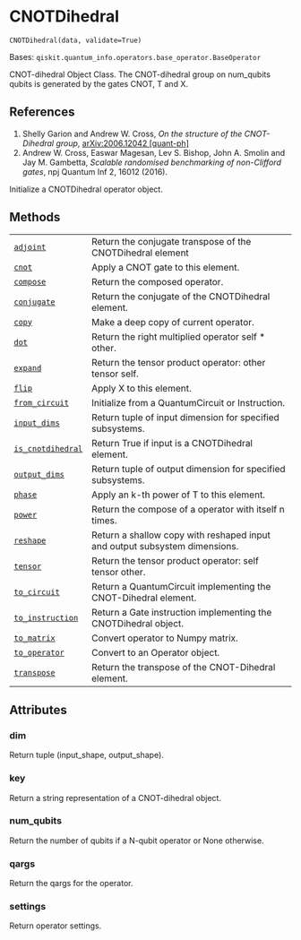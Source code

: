 # CNOTDihedral



`CNOTDihedral(data, validate=True)`

Bases: `qiskit.quantum_info.operators.base_operator.BaseOperator`

CNOT-dihedral Object Class. The CNOT-dihedral group on num\_qubits qubits is generated by the gates CNOT, T and X.

## References

1.  Shelly Garion and Andrew W. Cross, *On the structure of the CNOT-Dihedral group*, [arXiv:2006.12042 \[quant-ph\]](https://arxiv.org/abs/2006.12042)
2.  Andrew W. Cross, Easwar Magesan, Lev S. Bishop, John A. Smolin and Jay M. Gambetta, *Scalable randomised benchmarking of non-Clifford gates*, npj Quantum Inf 2, 16012 (2016).

Initialize a CNOTDihedral operator object.

## Methods

|                                                                                                                                                                                             |                                                                            |
| ------------------------------------------------------------------------------------------------------------------------------------------------------------------------------------------- | -------------------------------------------------------------------------- |
| [`adjoint`](qiskit.ignis.verification.CNOTDihedral.adjoint#qiskit.ignis.verification.CNOTDihedral.adjoint "qiskit.ignis.verification.CNOTDihedral.adjoint")                                 | Return the conjugate transpose of the CNOTDihedral element                 |
| [`cnot`](qiskit.ignis.verification.CNOTDihedral.cnot#qiskit.ignis.verification.CNOTDihedral.cnot "qiskit.ignis.verification.CNOTDihedral.cnot")                                             | Apply a CNOT gate to this element.                                         |
| [`compose`](qiskit.ignis.verification.CNOTDihedral.compose#qiskit.ignis.verification.CNOTDihedral.compose "qiskit.ignis.verification.CNOTDihedral.compose")                                 | Return the composed operator.                                              |
| [`conjugate`](qiskit.ignis.verification.CNOTDihedral.conjugate#qiskit.ignis.verification.CNOTDihedral.conjugate "qiskit.ignis.verification.CNOTDihedral.conjugate")                         | Return the conjugate of the CNOTDihedral element.                          |
| [`copy`](qiskit.ignis.verification.CNOTDihedral.copy#qiskit.ignis.verification.CNOTDihedral.copy "qiskit.ignis.verification.CNOTDihedral.copy")                                             | Make a deep copy of current operator.                                      |
| [`dot`](qiskit.ignis.verification.CNOTDihedral.dot#qiskit.ignis.verification.CNOTDihedral.dot "qiskit.ignis.verification.CNOTDihedral.dot")                                                 | Return the right multiplied operator self \* other.                        |
| [`expand`](qiskit.ignis.verification.CNOTDihedral.expand#qiskit.ignis.verification.CNOTDihedral.expand "qiskit.ignis.verification.CNOTDihedral.expand")                                     | Return the tensor product operator: other tensor self.                     |
| [`flip`](qiskit.ignis.verification.CNOTDihedral.flip#qiskit.ignis.verification.CNOTDihedral.flip "qiskit.ignis.verification.CNOTDihedral.flip")                                             | Apply X to this element.                                                   |
| [`from_circuit`](qiskit.ignis.verification.CNOTDihedral.from_circuit#qiskit.ignis.verification.CNOTDihedral.from_circuit "qiskit.ignis.verification.CNOTDihedral.from_circuit")             | Initialize from a QuantumCircuit or Instruction.                           |
| [`input_dims`](qiskit.ignis.verification.CNOTDihedral.input_dims#qiskit.ignis.verification.CNOTDihedral.input_dims "qiskit.ignis.verification.CNOTDihedral.input_dims")                     | Return tuple of input dimension for specified subsystems.                  |
| [`is_cnotdihedral`](qiskit.ignis.verification.CNOTDihedral.is_cnotdihedral#qiskit.ignis.verification.CNOTDihedral.is_cnotdihedral "qiskit.ignis.verification.CNOTDihedral.is_cnotdihedral") | Return True if input is a CNOTDihedral element.                            |
| [`output_dims`](qiskit.ignis.verification.CNOTDihedral.output_dims#qiskit.ignis.verification.CNOTDihedral.output_dims "qiskit.ignis.verification.CNOTDihedral.output_dims")                 | Return tuple of output dimension for specified subsystems.                 |
| [`phase`](qiskit.ignis.verification.CNOTDihedral.phase#qiskit.ignis.verification.CNOTDihedral.phase "qiskit.ignis.verification.CNOTDihedral.phase")                                         | Apply an k-th power of T to this element.                                  |
| [`power`](qiskit.ignis.verification.CNOTDihedral.power#qiskit.ignis.verification.CNOTDihedral.power "qiskit.ignis.verification.CNOTDihedral.power")                                         | Return the compose of a operator with itself n times.                      |
| [`reshape`](qiskit.ignis.verification.CNOTDihedral.reshape#qiskit.ignis.verification.CNOTDihedral.reshape "qiskit.ignis.verification.CNOTDihedral.reshape")                                 | Return a shallow copy with reshaped input and output subsystem dimensions. |
| [`tensor`](qiskit.ignis.verification.CNOTDihedral.tensor#qiskit.ignis.verification.CNOTDihedral.tensor "qiskit.ignis.verification.CNOTDihedral.tensor")                                     | Return the tensor product operator: self tensor other.                     |
| [`to_circuit`](qiskit.ignis.verification.CNOTDihedral.to_circuit#qiskit.ignis.verification.CNOTDihedral.to_circuit "qiskit.ignis.verification.CNOTDihedral.to_circuit")                     | Return a QuantumCircuit implementing the CNOT-Dihedral element.            |
| [`to_instruction`](qiskit.ignis.verification.CNOTDihedral.to_instruction#qiskit.ignis.verification.CNOTDihedral.to_instruction "qiskit.ignis.verification.CNOTDihedral.to_instruction")     | Return a Gate instruction implementing the CNOTDihedral object.            |
| [`to_matrix`](qiskit.ignis.verification.CNOTDihedral.to_matrix#qiskit.ignis.verification.CNOTDihedral.to_matrix "qiskit.ignis.verification.CNOTDihedral.to_matrix")                         | Convert operator to Numpy matrix.                                          |
| [`to_operator`](qiskit.ignis.verification.CNOTDihedral.to_operator#qiskit.ignis.verification.CNOTDihedral.to_operator "qiskit.ignis.verification.CNOTDihedral.to_operator")                 | Convert to an Operator object.                                             |
| [`transpose`](qiskit.ignis.verification.CNOTDihedral.transpose#qiskit.ignis.verification.CNOTDihedral.transpose "qiskit.ignis.verification.CNOTDihedral.transpose")                         | Return the transpose of the CNOT-Dihedral element.                         |

## Attributes



### dim

Return tuple (input\_shape, output\_shape).



### key

Return a string representation of a CNOT-dihedral object.



### num\_qubits

Return the number of qubits if a N-qubit operator or None otherwise.



### qargs

Return the qargs for the operator.



### settings

Return operator settings.
